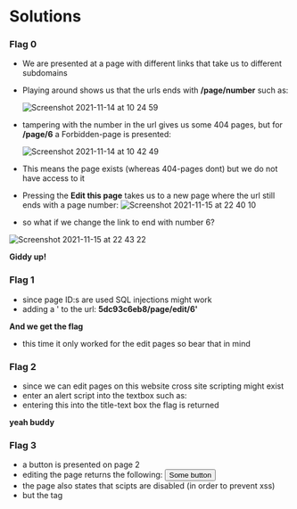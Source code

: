 # Solutions


### Flag 0

- We are presented at a page with different links that take us to different subdomains

- Playing around shows us that the urls ends with **/page/number** such as:

   ![Screenshot 2021-11-14 at 10 24 59](https://user-images.githubusercontent.com/74051842/141675417-128e5464-aa7d-460c-b35c-4f1c7a0d63bc.png)

- tampering with the number in the url gives us some 404 pages, but for **/page/6** a Forbidden-page is presented:


   ![Screenshot 2021-11-14 at 10 42 49](https://user-images.githubusercontent.com/74051842/141675787-25e64ccf-5d04-4f6f-94d1-6af273903d1d.png)

- This means the page exists (whereas 404-pages dont) but we do not have access to it 
- Pressing the **Edit this page** takes us to a new page where the url still ends with a page number:
![Screenshot 2021-11-15 at 22 40 10](https://user-images.githubusercontent.com/74051842/141857735-7ec813b1-4859-4320-af0d-aeb159cba830.png)
- so what if we change the link to end with number 6?

![Screenshot 2021-11-15 at 22 43 22](https://user-images.githubusercontent.com/74051842/141858084-e4bf25ca-b402-401d-8590-1476039cf3ec.png)

**Giddy up!**


### Flag 1

- since page ID:s are used SQL injections might work
- adding a ' to the url: **5dc93c6eb8/page/edit/6'**

**And we get the flag**

- this time it only worked for the edit pages so bear that in mind

### Flag 2

- since we can edit pages on this website cross site scripting might exist
- enter an alert script into the textbox such as: **<script>alert`Dude`</script>**
- entering this into the title-text box the flag is returned

**yeah buddy**


### Flag 3

- a button is presented on page 2
- editing the page returns the following: **<button>Some button</button>**
- the page also states that scipts are disabled (in order to prevent xss)
- but the tag <script> is not filtered if within the <button> tags

   
we enter the following:
   
       <button onclick="alert('I am the walrus')">Some button</button>
   
- pressing the button will now trigger an alert
- viewing the source returns the flag

# Takeaways

### Flag 0

- if you cant view a page, maybe you can edit it

### Flag 1

- try for SQLi when ID:s are used
- if it doesnt work for one page, try it again

### Flag 2

- if there are fields where we can edit stuff, try out XSS stuff
- try for every field

### Flag 3
   
- if scripts are filtered out you can still get an xss somehow
